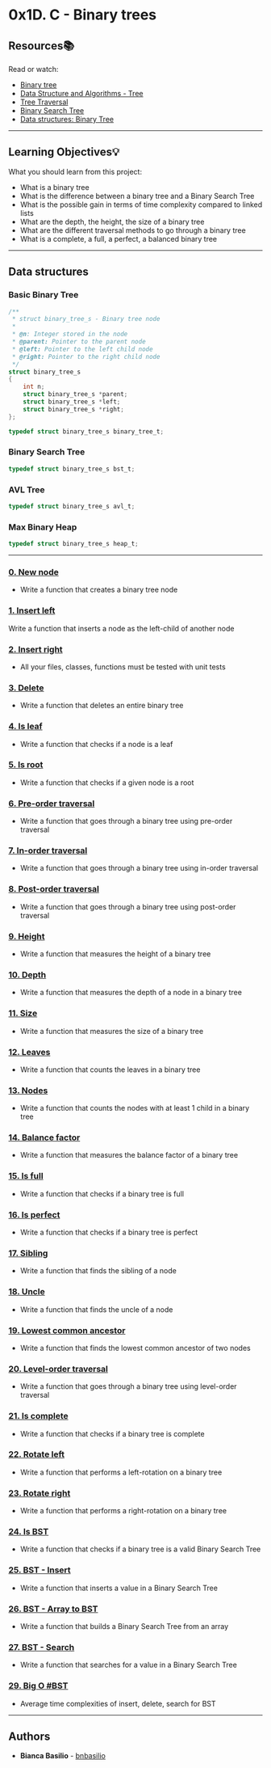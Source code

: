 # 0x1D. C - Binary trees

## Resources:books:
Read or watch:
* [Binary tree](https://intranet.hbtn.io/rltoken/YjCgugjFZBKqIeU2_lF-fQ)
* [Data Structure and Algorithms - Tree](https://intranet.hbtn.io/rltoken/YERnIz9OggXbBoXpiqSMEw)
* [Tree Traversal](https://intranet.hbtn.io/rltoken/pR4-vwFxzbph4FkMF2np1Qi)
* [Binary Search Tree](https://intranet.hbtn.io/rltoken/L2CpULSk9hQEOBKaGI8IkQ)
* [Data structures: Binary Tree](https://intranet.hbtn.io/rltoken/jQNFgIuh8O73TqIaFeQoPAi)

---
## Learning Objectives:bulb:
What you should learn from this project:

* What is a binary tree
* What is the difference between a binary tree and a Binary Search Tree
* What is the possible gain in terms of time complexity compared to linked lists
* What are the depth, the height, the size of a binary tree
* What are the different traversal methods to go through a binary tree
* What is a complete, a full, a perfect, a balanced binary tree

---

## Data structures

### Basic Binary Tree
```C
/**
 * struct binary_tree_s - Binary tree node
 *
 * @n: Integer stored in the node
 * @parent: Pointer to the parent node
 * @left: Pointer to the left child node
 * @right: Pointer to the right child node
 */
struct binary_tree_s
{
    int n;
    struct binary_tree_s *parent;
    struct binary_tree_s *left;
    struct binary_tree_s *right;
};

typedef struct binary_tree_s binary_tree_t;
```

### Binary Search Tree
```C
typedef struct binary_tree_s bst_t;
```

### AVL Tree
```C
typedef struct binary_tree_s avl_t;
```

### Max Binary Heap
```C
typedef struct binary_tree_s heap_t;
```

---

### [0. New node](./0-binary_tree_node.c)
* Write a function that creates a binary tree node


### [1. Insert left](./1-binary_tree_insert_left.c)
Write a function that inserts a node as the left-child of another node


### [2. Insert right](./2-binary_tree_insert_right.c)
* All your files, classes, functions must be tested with unit tests 


### [3. Delete](./3-binary_tree_delete.c)
* Write a function that deletes an entire binary tree


### [4. Is leaf](./4-binary_tree_is_leaf.c)
* Write a function that checks if a node is a leaf


### [5. Is root](./5-binary_tree_is_root.c)
* Write a function that checks if a given node is a root


### [6. Pre-order traversal](./6-binary_tree_preorder.c)
* Write a function that goes through a binary tree using pre-order traversal


### [7. In-order traversal](./7-binary_tree_inorder.c)
* Write a function that goes through a binary tree using in-order traversal


### [8. Post-order traversal](./8-binary_tree_postorder.c)
* Write a function that goes through a binary tree using post-order traversal


### [9. Height](./9-binary_tree_height.c)
* Write a function that measures the height of a binary tree 
    

### [10. Depth](./10-binary_tree_depth.c)
* Write a function that measures the depth of a node in a binary tree


### [11. Size](./11-binary_tree_size.c)
* Write a function that measures the size of a binary tree


### [12. Leaves](./12-binary_tree_leaves.c)
* Write a function that counts the leaves in a binary tree


### [13. Nodes](./13-binary_tree_nodes.c)
* Write a function that counts the nodes with at least 1 child in a binary tree


### [14. Balance factor](./14-binary_tree_balance.c)
* Write a function that measures the balance factor of a binary tree


### [15. Is full](./15-binary_tree_is_full.c)
* Write a function that checks if a binary tree is full


### [16. Is perfect](./16-binary_tree_is_perfect.c)
* Write a function that checks if a binary tree is perfect


### [17. Sibling](./17-binary_tree_sibling.c)
* Write a function that finds the sibling of a node


### [18. Uncle](./18-binary_tree_uncle.c)
* Write a function that finds the uncle of a node


### [19. Lowest common ancestor](./100-binary_trees_ancestor.c)
* Write a function that finds the lowest common ancestor of two nodes


### [20. Level-order traversal](./101-binary_tree_levelorder.c)
* Write a function that goes through a binary tree using level-order traversal


### [21. Is complete](./102-binary_tree_is_complete.c)
* Write a function that checks if a binary tree is complete


### [22. Rotate left](./103-binary_tree_rotate_left.c)
* Write a function that performs a left-rotation on a binary tree


### [23. Rotate right](./104-binary_tree_rotate_right.c)
* Write a function that performs a right-rotation on a binary tree


### [24. Is BST](./110-binary_tree_is_bst.c)
* Write a function that checks if a binary tree is a valid Binary Search Tree


### [25. BST - Insert](./111-bst_insert.c)
* Write a function that inserts a value in a Binary Search Tree


### [26. BST - Array to BST](./112-array_to_bst.c)
* Write a function that builds a Binary Search Tree from an array


### [27. BST - Search](./113-bst_search.c)
* Write a function that searches for a value in a Binary Search Tree


### [29. Big O #BST](./113-bst_search.c)
* Average time complexities of insert, delete, search for BST

---

## Authors
* **Bianca Basilio** - [bnbasilio](https://github.com/bnbasilio)
